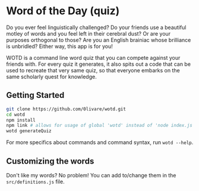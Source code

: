 # Word of the Day (quiz)

Do you ever feel linguistically challenged? Do your friends use a beautiful motley of words and you feel left in their cerebral dust? Or are your purposes orthogonal to those? Are you an English brainiac whose brilliance is unbridled?  Either way, this app is for you!

WOTD is a command line word quiz that you can compete against your friends with.  For every quiz it generates, it also spits out a code that can be used to recreate that very same quiz, so that everyone embarks on the same scholarly quest for knowledge.

## Getting Started

```bash
git clone https://github.com/0livare/wotd.git
cd wotd
npm install
npm link # allows for usage of global 'wotd' instead of 'node index.js'
wotd generateQuiz
```

For more specifics about commands and command syntax, run `wotd --help`.

## Customizing the words

Don't like my words? No problem!  You can add to/change them in the `src/definitions.js` file.
